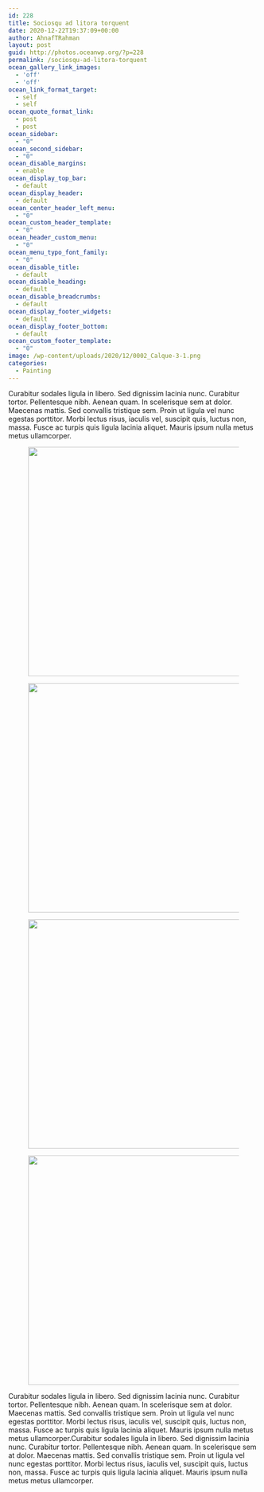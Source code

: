 ```yaml
---
id: 228
title: Sociosqu ad litora torquent
date: 2020-12-22T19:37:09+00:00
author: AhnafTRahman
layout: post
guid: http://photos.oceanwp.org/?p=228
permalink: /sociosqu-ad-litora-torquent
ocean_gallery_link_images:
  - 'off'
  - 'off'
ocean_link_format_target:
  - self
  - self
ocean_quote_format_link:
  - post
  - post
ocean_sidebar:
  - "0"
ocean_second_sidebar:
  - "0"
ocean_disable_margins:
  - enable
ocean_display_top_bar:
  - default
ocean_display_header:
  - default
ocean_center_header_left_menu:
  - "0"
ocean_custom_header_template:
  - "0"
ocean_header_custom_menu:
  - "0"
ocean_menu_typo_font_family:
  - "0"
ocean_disable_title:
  - default
ocean_disable_heading:
  - default
ocean_disable_breadcrumbs:
  - default
ocean_display_footer_widgets:
  - default
ocean_display_footer_bottom:
  - default
ocean_custom_footer_template:
  - "0"
image: /wp-content/uploads/2020/12/0002_Calque-3-1.png
categories:
  - Painting
---
```

Curabitur sodales ligula in libero. Sed dignissim lacinia nunc. Curabitur tortor. Pellentesque nibh. Aenean quam. In scelerisque sem at dolor. Maecenas mattis. Sed convallis tristique sem. Proin ut ligula vel nunc egestas porttitor. Morbi lectus risus, iaculis vel, suscipit quis, luctus non, massa. Fusce ac turpis quis ligula lacinia aliquet. Mauris ipsum nulla metus metus ullamcorper.<figure class="gallery-item"> 

<a data-elementor-open-lightbox="yes" data-elementor-lightbox-slideshow="dibq3xx" data-elementor-lightbox-title="_0000_Calque-5" href="http://tazwar.com/wp-content/uploads/2020/12/0000_Calque-5.png"><img width="768" height="461" src="http://tazwar.com/wp-content/uploads/2020/12/0000_Calque-5-768x461.png" alt="" loading="lazy" srcset="https://photos.oceanwp.org/wp-content/uploads/2020/12/0000_Calque-5-768x461.png 768w, https://photos.oceanwp.org/wp-content/uploads/2020/12/0000_Calque-5-300x180.png 300w, https://photos.oceanwp.org/wp-content/uploads/2020/12/0000_Calque-5.png 1000w" sizes="(max-width: 768px) 100vw, 768px" /></a></figure> <figure class="gallery-item"> <a data-elementor-open-lightbox="yes" data-elementor-lightbox-slideshow="dibq3xx" data-elementor-lightbox-title="_0001_Calque-4" href="http://tazwar.com/wp-content/uploads/2020/12/0001_Calque-4.png"><img width="768" height="461" src="http://tazwar.com/wp-content/uploads/2020/12/0001_Calque-4-768x461.png" alt="" loading="lazy" srcset="https://photos.oceanwp.org/wp-content/uploads/2020/12/0001_Calque-4-768x461.png 768w, https://photos.oceanwp.org/wp-content/uploads/2020/12/0001_Calque-4-300x180.png 300w, https://photos.oceanwp.org/wp-content/uploads/2020/12/0001_Calque-4.png 1000w" sizes="(max-width: 768px) 100vw, 768px" /></a></figure> <figure class="gallery-item"> <a data-elementor-open-lightbox="yes" data-elementor-lightbox-slideshow="dibq3xx" data-elementor-lightbox-title="_0002_Calque-3" href="http://tazwar.com/wp-content/uploads/2020/12/0002_Calque-3.png"><img width="768" height="461" src="http://tazwar.com/wp-content/uploads/2020/12/0002_Calque-3-768x461.png" alt="" loading="lazy" srcset="https://photos.oceanwp.org/wp-content/uploads/2020/12/0002_Calque-3-768x461.png 768w, https://photos.oceanwp.org/wp-content/uploads/2020/12/0002_Calque-3-300x180.png 300w, https://photos.oceanwp.org/wp-content/uploads/2020/12/0002_Calque-3.png 1000w" sizes="(max-width: 768px) 100vw, 768px" /></a></figure> <figure class="gallery-item"> <a data-elementor-open-lightbox="yes" data-elementor-lightbox-slideshow="dibq3xx" data-elementor-lightbox-title="_0003_Calque-2" href="http://tazwar.com/wp-content/uploads/2020/12/0003_Calque-2.png"><img width="768" height="461" src="http://tazwar.com/wp-content/uploads/2020/12/0003_Calque-2-768x461.png" alt="" loading="lazy" srcset="https://photos.oceanwp.org/wp-content/uploads/2020/12/0003_Calque-2-768x461.png 768w, https://photos.oceanwp.org/wp-content/uploads/2020/12/0003_Calque-2-300x180.png 300w, https://photos.oceanwp.org/wp-content/uploads/2020/12/0003_Calque-2.png 1000w" sizes="(max-width: 768px) 100vw, 768px" /></a></figure> 

Curabitur sodales ligula in libero. Sed dignissim lacinia nunc. Curabitur tortor. Pellentesque nibh. Aenean quam. In scelerisque sem at dolor. Maecenas mattis. Sed convallis tristique sem. Proin ut ligula vel nunc egestas porttitor. Morbi lectus risus, iaculis vel, suscipit quis, luctus non, massa. Fusce ac turpis quis ligula lacinia aliquet. Mauris ipsum nulla metus metus ullamcorper.Curabitur sodales ligula in libero. Sed dignissim lacinia nunc. Curabitur tortor. Pellentesque nibh. Aenean quam. In scelerisque sem at dolor. Maecenas mattis. Sed convallis tristique sem. Proin ut ligula vel nunc egestas porttitor. Morbi lectus risus, iaculis vel, suscipit quis, luctus non, massa. Fusce ac turpis quis ligula lacinia aliquet. Mauris ipsum nulla metus metus ullamcorper.